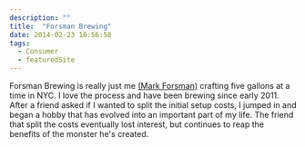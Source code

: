 ```yaml
---
description: ""
title:  "Forsman Brewing"
date: 2014-02-23 10:56:58
tags:
  - Consumer
  - featuredSite
---
```


Forsman Brewing is really just me [(Mark Forsman)](https://twitter.com/mforsman "Mark Forsman on twitter") crafting five gallons at a time in NYC. I love the process and have been brewing since early 2011. After a friend asked if I wanted to split the initial setup costs, I jumped in and began a hobby that has evolved into an important part of my life. The friend that split the costs eventually lost interest, but continues to reap the benefits of the monster he's created.
